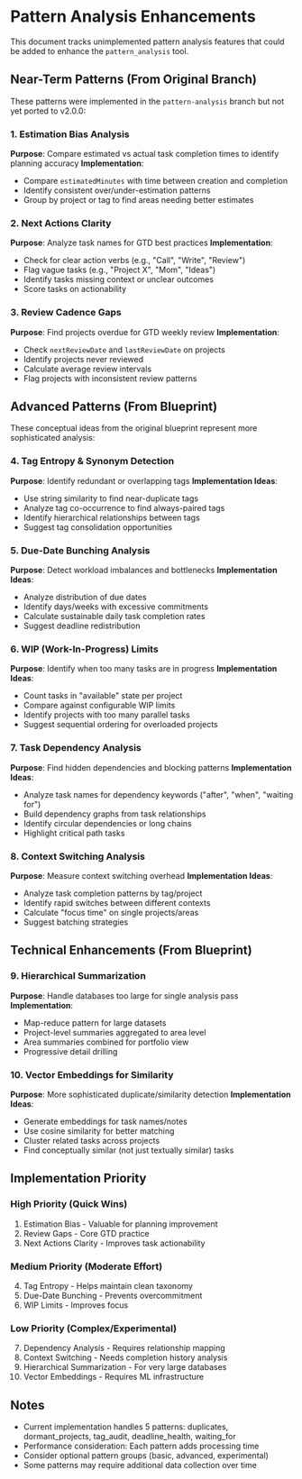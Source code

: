 # Pattern Analysis Enhancements

This document tracks unimplemented pattern analysis features that could be added to enhance the `pattern_analysis` tool.

## Near-Term Patterns (From Original Branch)

These patterns were implemented in the `pattern-analysis` branch but not yet ported to v2.0.0:

### 1. Estimation Bias Analysis
**Purpose**: Compare estimated vs actual task completion times to identify planning accuracy
**Implementation**:
- Compare `estimatedMinutes` with time between creation and completion
- Identify consistent over/under-estimation patterns
- Group by project or tag to find areas needing better estimates

### 2. Next Actions Clarity
**Purpose**: Analyze task names for GTD best practices
**Implementation**:
- Check for clear action verbs (e.g., "Call", "Write", "Review")
- Flag vague tasks (e.g., "Project X", "Mom", "Ideas")
- Identify tasks missing context or unclear outcomes
- Score tasks on actionability

### 3. Review Cadence Gaps
**Purpose**: Find projects overdue for GTD weekly review
**Implementation**:
- Check `nextReviewDate` and `lastReviewDate` on projects
- Identify projects never reviewed
- Calculate average review intervals
- Flag projects with inconsistent review patterns

## Advanced Patterns (From Blueprint)

These conceptual ideas from the original blueprint represent more sophisticated analysis:

### 4. Tag Entropy & Synonym Detection
**Purpose**: Identify redundant or overlapping tags
**Implementation Ideas**:
- Use string similarity to find near-duplicate tags
- Analyze tag co-occurrence to find always-paired tags
- Identify hierarchical relationships between tags
- Suggest tag consolidation opportunities

### 5. Due-Date Bunching Analysis
**Purpose**: Detect workload imbalances and bottlenecks
**Implementation Ideas**:
- Analyze distribution of due dates
- Identify days/weeks with excessive commitments
- Calculate sustainable daily task completion rates
- Suggest deadline redistribution

### 6. WIP (Work-In-Progress) Limits
**Purpose**: Identify when too many tasks are in progress
**Implementation Ideas**:
- Count tasks in "available" state per project
- Compare against configurable WIP limits
- Identify projects with too many parallel tasks
- Suggest sequential ordering for overloaded projects

### 7. Task Dependency Analysis
**Purpose**: Find hidden dependencies and blocking patterns
**Implementation Ideas**:
- Analyze task names for dependency keywords ("after", "when", "waiting for")
- Build dependency graphs from task relationships
- Identify circular dependencies or long chains
- Highlight critical path tasks

### 8. Context Switching Analysis
**Purpose**: Measure context switching overhead
**Implementation Ideas**:
- Analyze task completion patterns by tag/project
- Identify rapid switches between different contexts
- Calculate "focus time" on single projects/areas
- Suggest batching strategies

## Technical Enhancements (From Blueprint)

### 9. Hierarchical Summarization
**Purpose**: Handle databases too large for single analysis pass
**Implementation**:
- Map-reduce pattern for large datasets
- Project-level summaries aggregated to area level
- Area summaries combined for portfolio view
- Progressive detail drilling

### 10. Vector Embeddings for Similarity
**Purpose**: More sophisticated duplicate/similarity detection
**Implementation Ideas**:
- Generate embeddings for task names/notes
- Use cosine similarity for better matching
- Cluster related tasks across projects
- Find conceptually similar (not just textually similar) tasks

## Implementation Priority

### High Priority (Quick Wins)
1. Estimation Bias - Valuable for planning improvement
2. Review Gaps - Core GTD practice
3. Next Actions Clarity - Improves task actionability

### Medium Priority (Moderate Effort)
4. Tag Entropy - Helps maintain clean taxonomy
5. Due-Date Bunching - Prevents overcommitment
6. WIP Limits - Improves focus

### Low Priority (Complex/Experimental)
7. Dependency Analysis - Requires relationship mapping
8. Context Switching - Needs completion history analysis
9. Hierarchical Summarization - For very large databases
10. Vector Embeddings - Requires ML infrastructure

## Notes

- Current implementation handles 5 patterns: duplicates, dormant_projects, tag_audit, deadline_health, waiting_for
- Performance consideration: Each pattern adds processing time
- Consider optional pattern groups (basic, advanced, experimental)
- Some patterns may require additional data collection over time